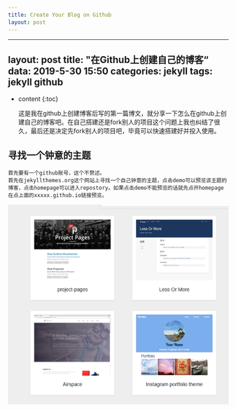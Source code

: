 ```yaml
---
title: Create Your Blog on Github
layout: post
---
```

---
layout: post
title: "在Github上创建自己的博客“
data: 2019-5-30 15:50
categories: jekyll
tags: jekyll github
---

* content
{:toc}

    这是我在github上创建博客后写的第一篇博文，就分享一下怎么在github上创建自己的博客吧。在自己搭建还是fork别人的项目这个问题上我也纠结了很久，最后还是决定先fork别人的项目吧，毕竟可以快速搭建好并投入使用。

## 寻找一个钟意的主题
    首先要有一个github账号，这个不赘述。
    首先在jekyllthemes.org这个网站上寻找一个自己钟意的主题，点击demo可以预览该主题的博客，点击homepage可以进入repostory。如果点击demo不能预览的话就先点开homepage在点上面的xxxxx.github.io链接预览。




![Image Title](https://github.com/HUSTHuangKai/HUSTHuangKai.github.io/blob/master/_images/CreateYourBlogOnGithub/themes.png)